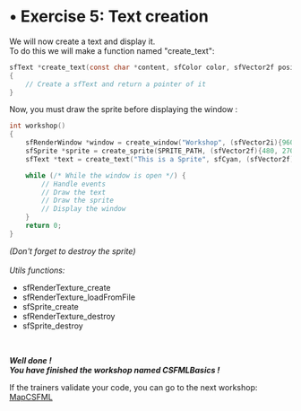 # • Exercise 5: Text creation</span>

We will now create a text and display it.
<br/>
To do this we will make a function named "create_text":
```c
sfText *create_text(const char *content, sfColor color, sfVector2f position)
{
    // Create a sfText and return a pointer of it
}
```
Now, you must draw the sprite before displaying the window :
```c
int workshop()
{
    sfRenderWindow *window = create_window("Workshop", (sfVector2i){960, 540});
    sfSprite *sprite = create_sprite(SPRITE_PATH, (sfVector2f){480, 270});
    sfText *text = create_text("This is a Sprite", sfCyan, (sfVector2f){480, 400})

    while (/* While the window is open */) {
        // Handle events
        // Draw the text
        // Draw the sprite
        // Display the window
    }
    return 0;
}
```
_(Don't forget to destroy the sprite)_
<br/><br/>
_Utils functions:_
- sfRenderTexture_create
- sfRenderTexture_loadFromFile
- sfSprite_create
- sfRenderTexture_destroy
- sfSprite_destroy

<br/>

_**Well done !**_
<br/>
_**You have finished the workshop named CSFMLBasics !**_

If the trainers validate your code, you can go to the next workshop: [MapCSFML](https://github.com/Giabibi/WorkshopMapCSFML)
